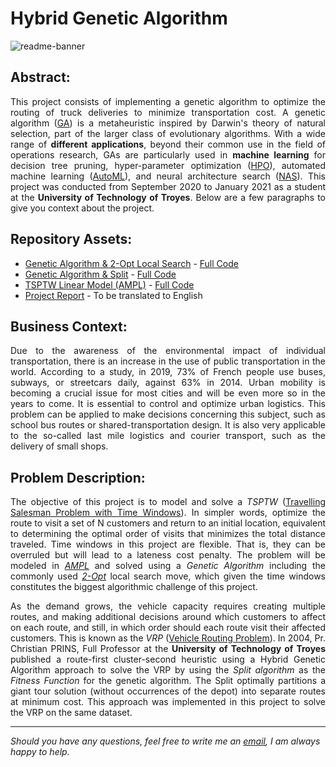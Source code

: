 # Hybrid Genetic Algorithm

![readme-banner](https://user-images.githubusercontent.com/108199052/206319246-08dd0a88-ecc3-432e-b0f5-5caefa8b7fa4.jpg)

## Abstract:
<p align="justify">This project consists of implementing a genetic algorithm to optimize the routing of truck deliveries to minimize transportation cost. A genetic algorithm (<a  target="_blank" href="https://en.wikipedia.org/wiki/Genetic_algorithm">GA</a>) is a metaheuristic inspired by Darwin's theory of natural selection, part of the larger class of evolutionary algorithms. With a wide range of <b>different applications</b>, beyond their common use in the field of operations research, GAs are particularly used in <b>machine learning</b> for decision tree pruning, hyper-parameter optimization (<a  target="_blank" href="https://en.wikipedia.org/wiki/Hyperparameter_optimization">HPO</a>), automated machine learning (<a  target="_blank" href="https://en.wikipedia.org/wiki/Automated_machine_learning">AutoML</a>), and neural architecture search (<a  target="_blank" href="https://en.wikipedia.org/wiki/Neural_architecture_search">NAS</a>). This project was conducted from September 2020 to January 2021 as a student at the <b>University of Technology of Troyes</b>. Below are a few paragraphs to give you context about the project.</p>

## Repository Assets:

- [Genetic Algorithm & 2-Opt Local Search](genetic-algorithm_models/tsptw) - [Full Code](genetic-algorithm_models/tsptw/ga-two-opt-tsptw.bas)
- [Genetic Algorithm & Split](genetic-algorithm_models/vrp) - [Full Code](genetic-algorithm_models/vrp/ga-split-vrp.bas)
- [TSPTW Linear Model (AMPL)](linear_model_ampl/) - [Full Code](linear_model_ampl/linear_model_tsptw.mod)
- [Project Report](genetic-algorithm_report.pdf) - To be translated to English

## Business Context:

<p align="justify">Due to the awareness of the environmental impact of individual transportation, there is an increase in the use of public transportation in the world. According to a study, in 2019, 73% of French people use buses, subways, or streetcars daily, against 63% in 2014. Urban mobility is becoming a crucial issue for most cities and will be even more so in the years to come. It is essential to control and optimize urban logistics. This problem can be applied to make decisions concerning this subject, such as school bus routes or shared-transportation design. It is also very applicable to the so-called last mile logistics and courier transport, such as the delivery of small shops.</p>


## Problem Description:

<p align="justify"> The objective of this project is to model and solve a <i>TSPTW</i> (<a  target="_blank" href="https://en.wikipedia.org/wiki/Travelling_salesman_problem">Travelling Salesman Problem with Time Windows</a>). In simpler words, optimize the route to visit a set of N customers and return to an initial location, equivalent to determining the optimal order of visits that minimizes the total distance traveled. Time windows in this project are flexible. That is, they can be overruled but will lead to a lateness cost penalty. The problem will be modeled in <i><a  target="_blank" href="https://en.wikipedia.org/wiki/AMPL">AMPL</a></i> and solved using a <i>Genetic Algorithm</i> including the commonly used <i><a  target="_blank" href="https://en.wikipedia.org/wiki/2-opt">2-Opt</a></i> local search move, which given the time windows constitutes the biggest algorithmic challenge of this project.</p>

<p align="justify"> As the demand grows, the vehicle capacity requires creating multiple routes, and making additional decisions around which customers to affect on each route, and still, in which order should each route visit their affected customers. This is known as the <i>VRP</i> (<a  target="_blank" href="https://en.wikipedia.org/wiki/Vehicle_routing_problem">Vehicle Routing Problem</a>). In 2004, Pr. Christian PRINS, Full Professor at the <b>University of Technology of Troyes</b> published a route-first cluster-second heuristic using a Hybrid Genetic Algorithm approach to solve the VRP by using the <i>Split algorithm</i> as the <i>Fitness Function</i> for the genetic algorithm. The Split optimally partitions a giant tour solution (without occurrences of the depot) into separate routes at minimum cost. This approach was implemented in this project to solve the VRP on the same dataset.</p>

***

<i>Should you have any questions, feel free to write me an [email](mailto:mlepicier.msc2022@ivey.ca), I am always happy to help.</i>
